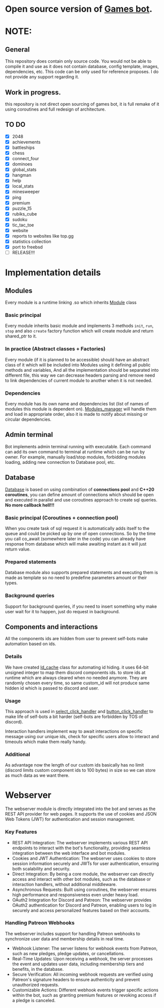 # Open source version of [Games bot](https://gamesbot.lesikr.com/).


# NOTE:
## General
This repository does contain only source code. 
You would not be able to compile it and use as it does not contain database, config template, images, dependencies, etc. 
This code can be only used for reference proposes. 
I do not provide any support regarding it.

## Work in progress.
this repository is not direct open sourcing of games bot, it is full remake of it using coroutines
and full redesign of architecture.  

## TO DO
- [X] 2048
- [X] achievements
- [X] battleships
- [X] chess
- [X] connect_four
- [X] dominoes
- [X] global_stats
- [X] hangman
- [X] help
- [X] local_stats
- [X] minesweeper
- [X] ping
- [X] premium
- [X] puzzle_15
- [X] rubiks_cube
- [X] sudoku
- [X] tic_tac_toe
- [X] website
- [X] reports to websites like top.gg
- [X] statistics collection
- [X] port to freebsd
- [ ] RELEASE!!!

# Implementation details

## Modules
Every module is a runtime linking .so which inherits [Module](https://github.com/ruslan-ilesik/games_bot/blob/main/src/module/module.hpp) class

### Basic principal 
Every module inherits basic module and implements 3 methods `init`, `run`, `stop` and also `create` factory function which will create module
and return shared_ptr to it.

### In practice (Abstract classes + Factories)
Every module (if it is planned to be accessible) should have an abstract class of it which will be included into
Modules using it defining all public methods and variables, And all the implementation should be separated
into different file, this way we can decrease headers parsing and remove need to link dependencies of current
module to another when it is not needed.

### Dependencies
Every module has its own name and dependencies list (list of names of modules this module is dependent on).
[Modules_manager](https://github.com/ruslan-ilesik/games_bot/blob/main/src/module/modules_manager.hpp) will handle them and load in appropriate order,
also it is made to notify about missing or circular dependencies.

## Admin terminal
Bot implements admin terminal running with executable. Each command can add its own command to terminal at runtime which 
can be run by owner. For example, manually load/stop modules, forbidding modules loading, adding new connection
to Database pool, etc.

## Database
[Database](https://github.com/ruslan-ilesik/games_bot/blob/main/src/modules/database/) is based on using combination of **connections pool** and **C++20 coroutines**, you can define amount of
connections which should be open and executed in parallel and use coroutines approach to create sql queries. 
**No more callback hell!!!**

### Basic principal (Coroutines + connection pool)

When you create task of sql request it is automatically adds itself to the queue and could be 
picked up by one of open connections. So by the time you call co_await (somewhere later in the code) you can already 
have response from database which will make awaiting instant as it will just return value. 

### Prepared statements
Database module also supports prepared statements and executing them is made as template so no need to predefine parameters amount or their types.

### Background queries
Support for background queries, if you need to insert something why make user wait for it to happen, just do request in background.

## Components and interactions
All the components ids are hidden from user to prevent self-bots make automation based on ids.

### Details
We have created [Id_cache](https://github.com/ruslan-ilesik/games_bot/tree/main/src/modules/discord/discord_interactions_handler)
class for automating id hiding. it uses 64-bit unsigned integer to map them discord components ids.
to store ids at runtime which are always cleared when no needed anymore. They are randomly chosen every time, so 
same custom_id will not produce same hidden id which is passed to discord and user.

### Usage
This approach is used in [select_click_handler](https://github.com/ruslan-ilesik/games_bot/tree/main/src/modules/discord/discord_interactions_handler/discord_select_menu_handler)
and [button_click_handler](https://github.com/ruslan-ilesik/games_bot/tree/main/src/modules/discord/discord_interactions_handler/discord_button_click_handler) 
to make life of self-bots a bit harder (self-bots are forbidden by TOS of discord).

Interaction handlers implement way to await interactions on specific message using our unique ids, check for specific users allow to interact and timeouts which make them really handy.

### Additional
As advantage now the length of our custom ids basically has no limit (discord limits custom component ids to 100 bytes) in size so we can store as much data as we want there.

# Webserver
The webserver module is directly integrated into the bot and serves as the REST API provider for web pages. It supports the use of cookies and JSON Web Tokens (JWT) for authentication and session management.

### Key Features
- REST API Integration: The webserver implements various REST API endpoints to interact with the bot's functionality, providing seamless integration between the web interface and bot modules.
- Cookies and JWT Authentication: The webserver uses cookies to store session information securely and JWTs for user authentication, ensuring both scalability and security.
- Direct Integration: By being a core module, the webserver can directly access and interact with other bot modules, such as the database or interaction handlers, without additional middleware.
- Asynchronous Requests: Built using coroutines, the webserver ensures high performance and responsiveness even under heavy load.
- OAuth2 Integration for Discord and Patreon: The webserver provides OAuth2 authentication for Discord and Patreon, enabling users to log in securely and access personalized features based on their accounts.

### Handling Patreon Webhooks
The webserver includes support for handling Patreon webhooks to synchronize user data and membership details in real time.

- Webhook Listener: The server listens for webhook events from Patreon, such as new pledges, pledge updates, or cancellations.
- Real-Time Updates: Upon receiving a webhook, the server processes the event and updates user data, including membership tiers and benefits, in the database.
- Secure Verification: All incoming webhook requests are verified using Patreon's signature headers to ensure authenticity and prevent unauthorized requests.
- Customizable Actions: Different webhook events trigger specific actions within the bot, such as granting premium features or revoking access if a pledge is canceled.
